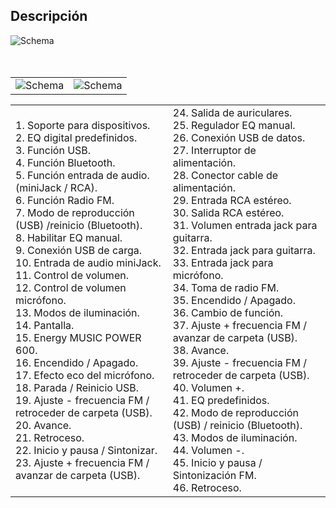 ## Descripción


![Schema](http://static.energysistem.com/images/manuals/42360/59c36d97f1ac2.jpg)<br> <br> <br>

|  |  |
|:-------|:-------|
|![Schema](http://static.energysistem.com/images/manuals/42360/59c36e1f28f30.jpg)|![Schema](http://static.energysistem.com/images/manuals/42360/59c375cb14b60.jpg)|

|  |  |
|:-------|:-------|
|1. Soporte para dispositivos. <br>2. EQ digital predefinidos. <br>3. Función USB. <br>4. Función Bluetooth. <br>5. Función entrada de audio. <br> (miniJack / RCA). <br>6. Función Radio FM. <br>7. Modo de reproducción (USB) /reinicio (Bluetooth). <br>8. Habilitar EQ manual. <br>9. Conexión USB de carga. <br>10. Entrada de audio miniJack. <br>11. Control de volumen. <br>12. Control de volumen micrófono. <br>13. Modos de iluminación. <br>14. Pantalla. <br>15. Energy MUSIC POWER 600. <br>16. Encendido / Apagado. <br>17. Efecto eco del micrófono. <br>18. Parada / Reinicio USB. <br>19. Ajuste - frecuencia FM / retroceder de carpeta (USB). <br>20. Avance. <br>21. Retroceso. <br>22. Inicio y pausa / Sintonizar. <br>23. Ajuste + frecuencia FM / avanzar de carpeta (USB).|24. Salida de auriculares. <br>25. Regulador EQ manual. <br>26. Conexión USB de datos. <br>27. Interruptor de alimentación. <br>28. Conector cable de alimentación. <br>29. Entrada RCA estéreo. <br>30. Salida RCA estéreo. <br>31. Volumen entrada jack para guitarra. <br>32. Entrada jack para guitarra. <br>33. Entrada jack para micrófono. <br>34. Toma de radio FM. <br>35. Encendido / Apagado. <br>36. Cambio de función. <br>37. Ajuste + frecuencia FM / avanzar de carpeta (USB). <br>38. Avance. <br>39. Ajuste - frecuencia FM / retroceder de carpeta (USB). <br>40. Volumen +. <br>41. EQ predefinidos. <br>42. Modo de reproducción (USB) / reinicio (Bluetooth). <br>43. Modos de iluminación. <br>44. Volumen -. <br>45. Inicio y pausa / Sintonización FM. <br>46. Retroceso.|




